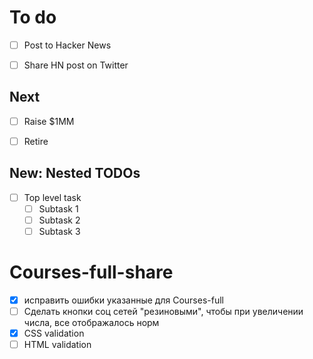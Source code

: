 # To do
- [ ] Post to Hacker News
- [ ] Share HN post on Twitter


## Next
- [ ] Raise $1MM
- [ ] Retire


## New: Nested TODOs
- [ ] Top level task
    - [ ] Subtask 1
    - [ ] Subtask 2
    - [ ] Subtask 3

# Courses-full-share
- [x] исправить ошибки указанные для Courses-full
- [ ] Сделать кнопки соц сетей "резиновыми", чтобы при увеличении числа, все отображалось норм
- [x] CSS validation
- [ ] HTML validation